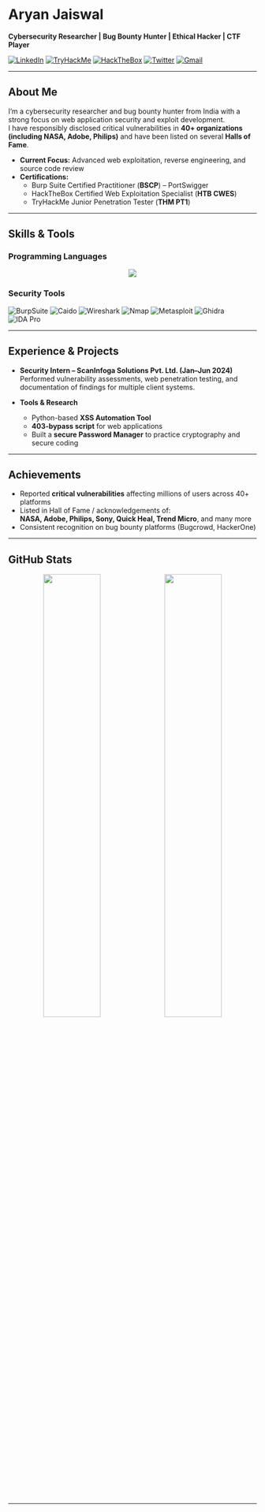 # Aryan Jaiswal

**Cybersecurity Researcher&nbsp;| Bug Bounty Hunter&nbsp;| Ethical Hacker&nbsp;| CTF Player**

[![LinkedIn](https://img.shields.io/badge/LinkedIn-0077B5?style=for-the-badge&logo=linkedin&logoColor=white)](https://linkedin.com/in/aryan-jaiswal-57b42a218)
[![TryHackMe](https://img.shields.io/badge/TryHackMe-88CC14?style=for-the-badge&logo=tryhackme&logoColor=white)](https://tryhackme.com/p/NovA)
[![HackTheBox](https://img.shields.io/badge/HackTheBox-9FEF00?style=for-the-badge&logo=hackthebox&logoColor=black)](https://app.hackthebox.com/profile/679092)
[![Twitter](https://img.shields.io/badge/Twitter-1DA1F2?style=for-the-badge&logo=twitter&logoColor=white)](https://twitter.com/aryan351985)
[![Gmail](https://img.shields.io/badge/Gmail-D14836?style=for-the-badge&logo=gmail&logoColor=white)](mailto:aryan351985@gmail.com)

---

## About Me

I’m a cybersecurity researcher and bug bounty hunter from India with a strong focus on web application security and exploit development.  
I have responsibly disclosed critical vulnerabilities in **40+ organizations (including NASA, Adobe, Philips)** and have been listed on several **Halls of Fame**.

- **Current Focus:** Advanced web exploitation, reverse engineering, and source code review  
- **Certifications:**  
  - Burp Suite Certified Practitioner (**BSCP**) – PortSwigger  
  - HackTheBox Certified Web Exploitation Specialist (**HTB CWES**)  
  - TryHackMe Junior Penetration Tester (**THM PT1**)  

---

## Skills & Tools

### Programming Languages
<div align="center">
    <img src="https://skillicons.dev/icons?i=python,javascript,cpp,php,dotnet,java,mysql,mongodb"/>
</div>

### Security Tools
![BurpSuite](https://img.shields.io/badge/Burp_Suite-000000?style=for-the-badge&logo=portswigger&logoColor=white)
![Caido](https://img.shields.io/badge/Caido-FF5733?style=for-the-badge&logo=caido&logoColor=white)
![Wireshark](https://img.shields.io/badge/Wireshark-1679A7?style=for-the-badge&logo=wireshark&logoColor=white)
![Nmap](https://img.shields.io/badge/Nmap-0040FF?style=for-the-badge&logo=nmap&logoColor=white)
![Metasploit](https://img.shields.io/badge/Metasploit-2A2A2A?style=for-the-badge&logo=metasploit&logoColor=white)
![Ghidra](https://img.shields.io/badge/Ghidra-FF0000?style=for-the-badge&logo=ghidra&logoColor=white)
![IDA Pro](https://img.shields.io/badge/IDA_Pro-4B275F?style=for-the-badge&logo=ida&logoColor=white)

---

## Experience & Projects

- **Security Intern – ScanInfoga Solutions Pvt. Ltd. (Jan–Jun 2024)**  
  Performed vulnerability assessments, web penetration testing, and documentation of findings for multiple client systems.

- **Tools & Research**  
  - Python-based **XSS Automation Tool**  
  - **403-bypass script** for web applications  
  - Built a **secure Password Manager** to practice cryptography and secure coding

---

## Achievements

- Reported **critical vulnerabilities** affecting millions of users across 40+ platforms  
- Listed in Hall of Fame / acknowledgements of:  
  **NASA, Adobe, Philips, Sony, Quick Heal, Trend Micro**, and many more  
- Consistent recognition on bug bounty platforms (Bugcrowd, HackerOne)

---

## GitHub Stats

<p align="center">
  <img width="48%" src="https://github-readme-stats.vercel.app/api?username=aryanjaiswal&show_icons=true&theme=radical&rank_icon=github" />
  <img width="48%" src="https://github-readme-streak-stats.herokuapp.com/?user=aryanjaiswal&theme=radical" />
</p>

---
